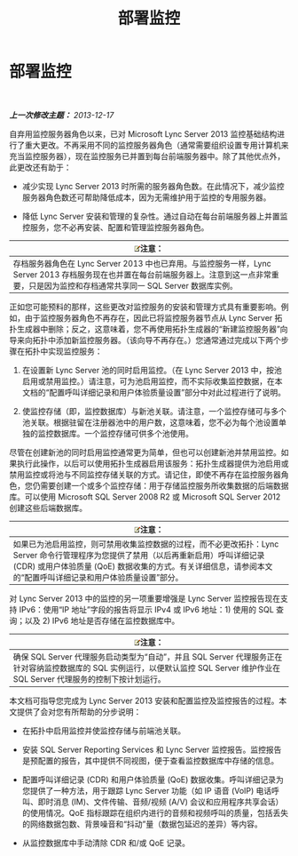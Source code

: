 ﻿---
title: 部署监控
TOCTitle: 部署监控
ms:assetid: 117f4a3e-0670-4388-a553-b9854921145f
ms:mtpsurl: https://technet.microsoft.com/zh-cn/library/Gg398199(v=OCS.15)
ms:contentKeyID: 49312042
ms.date: 05/19/2016
mtps_version: v=OCS.15
ms.translationtype: HT
---

# 部署监控

 

_**上一次修改主题：** 2013-12-17_

自弃用监控服务器角色以来，已对 Microsoft Lync Server 2013 监控基础结构进行了重大更改。不再采用不同的监控服务器角色（通常需要组织设置专用计算机来充当监控服务器），现在监控服务已并置到每台前端服务器中。除了其他优点外，此更改还有助于：

  - 减少实现 Lync Server 2013 时所需的服务器角色数。在此情况下，减少监控服务器角色数还可帮助降低成本，因为无需维护用于监控的专用服务器。

  - 降低 Lync Server 安装和管理的复杂性。通过自动在每台前端服务器上并置监控服务，您不必再安装、配置和管理监控服务器角色。

<table>
<thead>
<tr class="header">
<th><img src="images/Dn783119.note(OCS.15).gif" title="note" alt="note" />注意：</th>
</tr>
</thead>
<tbody>
<tr class="odd">
<td>存档服务器角色在 Lync Server 2013 中也已弃用。与监控服务一样，Lync Server 2013 存档服务现在也并置在每台前端服务器上。注意到这一点非常重要，只是因为监控和存档通常共享同一 SQL Server 数据库实例。</td>
</tr>
</tbody>
</table>


正如您可能预料的那样，这些更改对监控服务的安装和管理方式具有重要影响。例如，由于监控服务器角色不再存在，因此已将监控服务器节点从 Lync Server 拓扑生成器中删除；反之，这意味着，您不再使用拓扑生成器的“新建监控服务器”向导来向拓扑中添加新监控服务器。（该向导不再存在。）您通常通过完成以下两个步骤在拓扑中实现监控服务：

1.  在设置新 Lync Server 池的同时启用监控。（在 Lync Server 2013 中，按池启用或禁用监控。）请注意，可为池启用监控，而不实际收集监控数据，在本文档的“配置呼叫详细记录和用户体验质量设置”部分中对此过程进行了说明。

2.  使监控存储（即，监控数据库）与新池关联。请注意，一个监控存储可与多个池关联。根据驻留在注册器池中的用户数，这意味着，您不必为每个池设置单独的监控数据库。一个监控存储可供多个池使用。

尽管在创建新池的同时启用监控通常更为简单，但也可以创建新池并禁用监控。如果执行此操作，以后可以使用拓扑生成器启用该服务：拓扑生成器提供为池启用或禁用监控或将池与不同监控存储关联的方式。请记住，即使不再存在监控服务器角色，您仍需要创建一个或多个监控存储：用于存储监控服务所收集数据的后端数据库。可以使用 Microsoft SQL Server 2008 R2 或 Microsoft SQL Server 2012 创建这些后端数据库。

<table>
<thead>
<tr class="header">
<th><img src="images/Dn783119.note(OCS.15).gif" title="note" alt="note" />注意：</th>
</tr>
</thead>
<tbody>
<tr class="odd">
<td>如果已为池启用监控，则可禁用收集监控数据的过程，而不必更改拓扑：Lync Server 命令行管理程序为您提供了禁用（以后再重新启用）呼叫详细记录 (CDR) 或用户体验质量 (QoE) 数据收集的方式。有关详细信息，请参阅本文的“配置呼叫详细记录和用户体验质量设置”部分。</td>
</tr>
</tbody>
</table>


对 Lync Server 2013 中的监控的另一项重要增强是 Lync Server 监控报告现在支持 IPv6：使用“IP 地址”字段的报告将显示 IPv4 或 IPv6 地址：1) 使用的 SQL 查询；以及 2) IPv6 地址是否存储在监控数据库中。

<table>
<thead>
<tr class="header">
<th><img src="images/Dn783119.note(OCS.15).gif" title="note" alt="note" />注意：</th>
</tr>
</thead>
<tbody>
<tr class="odd">
<td>确保 SQL Server 代理服务启动类型为“自动”，并且 SQL Server 代理服务正在针对容纳监控数据库的 SQL 实例运行，以便默认监控 SQL Server 维护作业在 SQL Server 代理服务的控制下按计划运行。</td>
</tr>
</tbody>
</table>


本文档可指导您完成为 Lync Server 2013 安装和配置监控及监控报告的过程。本文提供了会对您有所帮助的分步说明：

  - 在拓扑中启用监控并使监控存储与前端池关联。

  - 安装 SQL Server Reporting Services 和 Lync Server 监控报告。监控报告是预配置的报告，其中提供不同视图，便于查看监控数据库中存储的信息。

  - 配置呼叫详细记录 (CDR) 和用户体验质量 (QoE) 数据收集。呼叫详细记录为您提供了一种方法，用于跟踪 Lync Server 功能（如 IP 语音 (VoIP) 电话呼叫、即时消息 (IM)、文件传输、音频/视频 (A/V) 会议和应用程序共享会话）的使用情况。QoE 指标跟踪在组织内进行的音频和视频呼叫的质量，包括丢失的网络数据包数、背景噪音和“抖动”量（数据包延迟的差异）等内容。

  - 从监控数据库中手动清除 CDR 和/或 QoE 记录。

